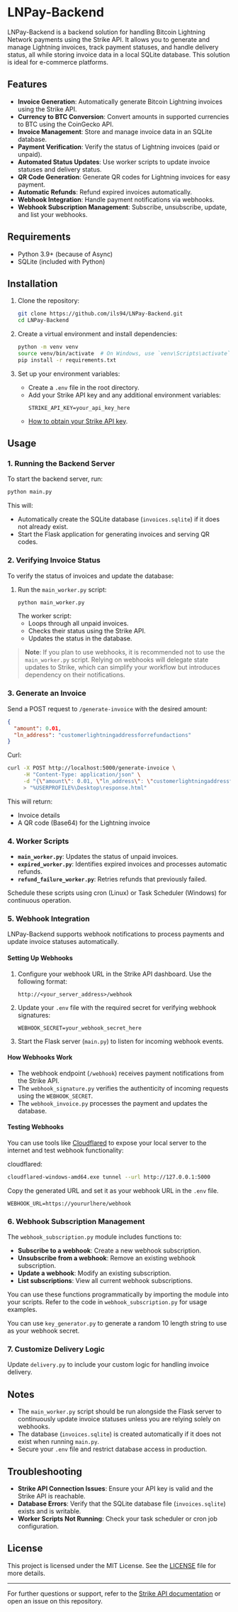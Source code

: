 # LNPay-Backend

LNPay-Backend is a backend solution for handling Bitcoin Lightning Network payments using the Strike API. It allows you to generate and manage Lightning invoices, track payment statuses, and handle delivery status, all while storing invoice data in a local SQLite database. This solution is ideal for e-commerce platforms.

## Features

- **Invoice Generation**: Automatically generate Bitcoin Lightning invoices using the Strike API.
- **Currency to BTC Conversion**: Convert amounts in supported currencies to BTC using the CoinGecko API.
- **Invoice Management**: Store and manage invoice data in an SQLite database.
- **Payment Verification**: Verify the status of Lightning invoices (paid or unpaid).
- **Automated Status Updates**: Use worker scripts to update invoice statuses and delivery status.
- **QR Code Generation**: Generate QR codes for Lightning invoices for easy payment.
- **Automatic Refunds**: Refund expired invoices automatically.
- **Webhook Integration**: Handle payment notifications via webhooks.
- **Webhook Subscription Management**: Subscribe, unsubscribe, update, and list your webhooks.

## Requirements

- Python 3.9+ (because of Async)
- SQLite (included with Python)

## Installation

1. Clone the repository:
   ```bash
   git clone https://github.com/ils94/LNPay-Backend.git
   cd LNPay-Backend
   ```

2. Create a virtual environment and install dependencies:
   ```bash
   python -m venv venv
   source venv/bin/activate  # On Windows, use `venv\Scripts\activate`
   pip install -r requirements.txt
   ```

3. Set up your environment variables:
   - Create a `.env` file in the root directory.
   - Add your Strike API key and any additional environment variables:
     ```env
     STRIKE_API_KEY=your_api_key_here
     ```
   - [How to obtain your Strike API key](https://docs.strike.me/).

## Usage

### 1. Running the Backend Server
To start the backend server, run:
```bash
python main.py
```
This will:
- Automatically create the SQLite database (`invoices.sqlite`) if it does not already exist.
- Start the Flask application for generating invoices and serving QR codes.

### 2. Verifying Invoice Status
To verify the status of invoices and update the database:
1. Run the `main_worker.py` script:
   ```bash
   python main_worker.py
   ```
   The worker script:
   - Loops through all unpaid invoices.
   - Checks their status using the Strike API.
   - Updates the status in the database.

> **Note**: If you plan to use webhooks, it is recommended not to use the `main_worker.py` script. Relying on webhooks will delegate state updates to Strike, which can simplify your workflow but introduces dependency on their notifications.

### 3. Generate an Invoice
Send a POST request to `/generate-invoice` with the desired amount:
```json
{
  "amount": 0.01,
  "ln_address": "customerlightningaddressforrefundactions"
}
```
Curl:
```bash
curl -X POST http://localhost:5000/generate-invoice \
     -H "Content-Type: application/json" \
     -d "{\"amount\": 0.01, \"ln_address\": \"customerlightningaddressforrefundactions\"}" \
     > "%USERPROFILE%\Desktop\response.html"
```
This will return:
- Invoice details
- A QR code (Base64) for the Lightning invoice

### 4. Worker Scripts

- **`main_worker.py`**: Updates the status of unpaid invoices.
- **`expired_worker.py`**: Identifies expired invoices and processes automatic refunds.
- **`refund_failure_worker.py`**: Retries refunds that previously failed.

Schedule these scripts using cron (Linux) or Task Scheduler (Windows) for continuous operation.

### 5. Webhook Integration
LNPay-Backend supports webhook notifications to process payments and update invoice statuses automatically.

#### Setting Up Webhooks
1. Configure your webhook URL in the Strike API dashboard. Use the following format:
   ```
   http://<your_server_address>/webhook
   ```

2. Update your `.env` file with the required secret for verifying webhook signatures:
   ```env
   WEBHOOK_SECRET=your_webhook_secret_here
   ```

3. Start the Flask server (`main.py`) to listen for incoming webhook events.

#### How Webhooks Work
- The webhook endpoint (`/webhook`) receives payment notifications from the Strike API.
- The `webhook_signature.py` verifies the authenticity of incoming requests using the `WEBHOOK_SECRET`.
- The `webhook_invoice.py` processes the payment and updates the database.

#### Testing Webhooks
You can use tools like [Cloudflared](https://developers.cloudflare.com/cloudflare-one/connections/connect-networks/downloads/) to expose your local server to the internet and test webhook functionality:

cloudflared:

```bash
cloudflared-windows-amd64.exe tunnel --url http://127.0.0.1:5000
```

Copy the generated URL and set it as your webhook URL in the `.env` file.

```env
WEBHOOK_URL=https://yoururlhere/webhook
```

### 6. Webhook Subscription Management
The `webhook_subscription.py` module includes functions to:

- **Subscribe to a webhook**: Create a new webhook subscription.
- **Unsubscribe from a webhook**: Remove an existing webhook subscription.
- **Update a webhook**: Modify an existing subscription.
- **List subscriptions**: View all current webhook subscriptions.

You can use these functions programmatically by importing the module into your scripts. Refer to the code in `webhook_subscription.py` for usage examples.

You can use `key_generator.py` to generate a random 10 length string to use as your webhook secret.

### 7. Customize Delivery Logic
Update `delivery.py` to include your custom logic for handling invoice delivery.

## Notes

- The `main_worker.py` script should be run alongside the Flask server to continuously update invoice statuses unless you are relying solely on webhooks.
- The database (`invoices.sqlite`) is created automatically if it does not exist when running `main.py`.
- Secure your `.env` file and restrict database access in production.

## Troubleshooting

- **Strike API Connection Issues**: Ensure your API key is valid and the Strike API is reachable.
- **Database Errors**: Verify that the SQLite database file (`invoices.sqlite`) exists and is writable.
- **Worker Scripts Not Running**: Check your task scheduler or cron job configuration.

## License
This project is licensed under the MIT License. See the [LICENSE](LICENSE) file for more details.

---

For further questions or support, refer to the [Strike API documentation](https://docs.strike.me/) or open an issue on this repository.

